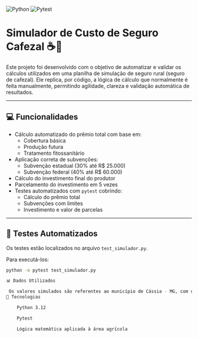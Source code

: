 ![Python](https://img.shields.io/badge/python-3.12-blue)
![Pytest](https://img.shields.io/badge/tests-passing-brightgreen)

# Simulador de Custo de Seguro Cafezal ☕🌱

Este projeto foi desenvolvido com o objetivo de automatizar e validar os cálculos utilizados em uma planilha de simulação de seguro rural (seguro de cafezal). Ele replica, por código, a lógica de cálculo que normalmente é feita manualmente, permitindo agilidade, clareza e validação automática de resultados.

---

## 💻 Funcionalidades

- Cálculo automatizado do prêmio total com base em:
  - Cobertura básica
  - Produção futura
  - Tratamento fitossanitário
- Aplicação correta de subvenções:
  - Subvenção estadual (30% até R$ 25.000)
  - Subvenção federal (40% até R$ 60.000)
- Cálculo do investimento final do produtor
- Parcelamento do investimento em 5 vezes
- Testes automatizados com `pytest` cobrindo:
  - Cálculo do prêmio total
  - Subvenções com limites
  - Investimento e valor de parcelas

---

## 🧪 Testes Automatizados

Os testes estão localizados no arquivo `test_simulador.py`.

Para executá-los:

```bash
python -m pytest test_simulador.py

📊 Dados Utilizados

 Os valores simulados são referentes ao município de Cássia - MG, com uma área de 10 hectares.
🚀 Tecnologias

    Python 3.12

    Pytest

    Lógica matemática aplicada à área agrícola